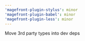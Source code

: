 ```yaml
---
'magefront-plugin-stylus': minor
'magefront-plugin-babel': minor
'magefront-plugin-less': minor
---
```


Move 3rd party types into dev deps
